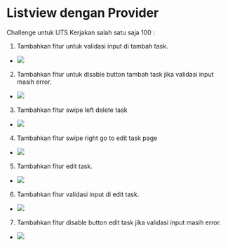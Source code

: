 # Listview dengan Provider

Challenge untuk UTS Kerjakan salah satu saja 100 :

1. Tambahkan fitur untuk validasi input di tambah task.
- <img src="./ss/1.png">
2. Tambahkan fitur untuk disable button tambah task jika validasi input masih error.
- <img src="./ss/2.png">
3. Tambahkan fitur swipe left delete task
- <img src="./ss/3.png">
4. Tambahkan fitur swipe right go to edit task page
- <img src="./ss/4.png">
5. Tambahkan fitur edit task.
- <img src="./ss/5.png">
6. Tambahkan fitur validasi input di edit task.
- <img src="./ss/6.png">
7. Tambahkan fitur disable button edit task jika validasi input masih error.
- <img src="./ss/7.png">
